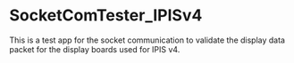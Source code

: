 # SocketComTester_IPISv4
This is a test app for the socket communication to validate the display data packet for the display boards used for IPIS v4.
